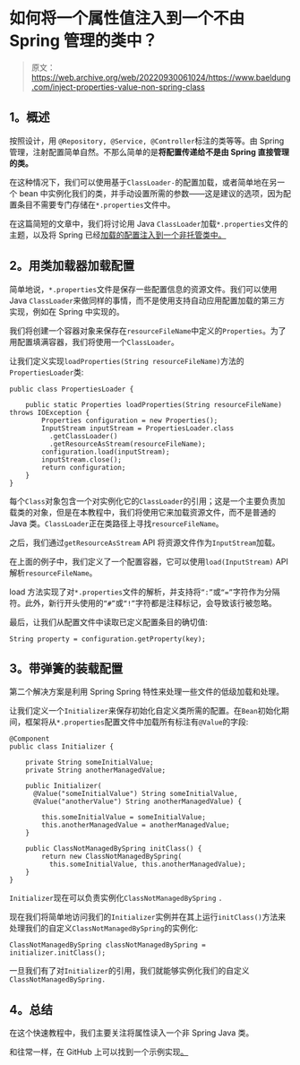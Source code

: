 # 如何将一个属性值注入到一个不由 Spring 管理的类中？

> 原文：<https://web.archive.org/web/20220930061024/https://www.baeldung.com/inject-properties-value-non-spring-class>

## 1。概述

按照设计，用 `@Repository, @Service, @Controller`标注的类等等。由 Spring 管理，注射配置简单自然。不那么简单的是**将配置传递给不是由 Spring 直接管理的类。**

在这种情况下，我们可以使用基于`ClassLoader-`的配置加载，或者简单地在另一个 bean 中实例化我们的类，并手动设置所需的参数——这是建议的选项，因为配置条目不需要专门存储在`*.properties`文件中。

在这篇简短的文章中，我们将讨论用 Java `ClassLoader`加载`*.properties`文件的主题，以及将 Spring 已经[加载的配置注入到一个非托管类中。](/web/20220926201346/https://www.baeldung.com/properties-with-spring)

## 2。用类加载器加载配置

简单地说，`*.properties`文件是保存一些配置信息的资源文件。我们可以使用 Java `ClassLoader`来做同样的事情，而不是使用支持自动应用配置加载的第三方实现，例如在 Spring 中实现的。

我们将创建一个容器对象来保存在`resourceFileName`中定义的`Properties`。为了用配置填满容器，我们将使用一个`ClassLoader`。

让我们定义实现`loadProperties(String resourceFileName)`方法的`PropertiesLoader`类:

```
public class PropertiesLoader {

    public static Properties loadProperties(String resourceFileName) throws IOException {
        Properties configuration = new Properties();
        InputStream inputStream = PropertiesLoader.class
          .getClassLoader()
          .getResourceAsStream(resourceFileName);
        configuration.load(inputStream);
        inputStream.close();
        return configuration;
    }
}
```

每个`Class`对象包含一个对实例化它的`ClassLoader`的引用；这是一个主要负责加载类的对象，但是在本教程中，我们将使用它来加载资源文件，而不是普通的 Java 类。`ClassLoader`正在类路径上寻找`resourceFileName`。

之后，我们通过`getResourceAsStream` API 将资源文件作为`InputStream`加载。

在上面的例子中，我们定义了一个配置容器，它可以使用`load(InputStream)` API 解析`resourceFileName`。

load 方法实现了对`*.properties`文件的解析，并支持将`“:”`或`“=”`字符作为分隔符。此外，新行开头使用的`“#”`或`“!”`字符都是注释标记，会导致该行被忽略。

最后，让我们从配置文件中读取已定义配置条目的确切值:

```
String property = configuration.getProperty(key);
```

## 3。带弹簧的装载配置

第二个解决方案是利用 Spring Spring 特性来处理一些文件的低级加载和处理。

让我们定义一个`Initializer`来保存初始化自定义类所需的配置。在`Bean`初始化期间，框架将从`*.properties`配置文件中加载所有标注有`@Value`的字段:

```
@Component
public class Initializer {

    private String someInitialValue;
    private String anotherManagedValue;

    public Initializer(
      @Value("someInitialValue") String someInitialValue,
      @Value("anotherValue") String anotherManagedValue) {

        this.someInitialValue = someInitialValue;
        this.anotherManagedValue = anotherManagedValue;
    }

    public ClassNotManagedBySpring initClass() {
        return new ClassNotManagedBySpring(
          this.someInitialValue, this.anotherManagedValue);
    }
}
```

`Initializer`现在可以负责实例化`ClassNotManagedBySpring` `.`

现在我们将简单地访问我们的`Initializer`实例并在其上运行`initClass()`方法来处理我们的自定义`ClassNotManagedBySpring`的实例化:

```
ClassNotManagedBySpring classNotManagedBySpring = initializer.initClass();
```

一旦我们有了对`Initializer`的引用，我们就能够实例化我们的自定义`ClassNotManagedBySpring.`

## 4。总结

在这个快速教程中，我们主要关注将属性读入一个非 Spring Java 类。

和往常一样，在 GitHub 上可以找到一个示例实现[。](https://web.archive.org/web/20220926201346/https://github.com/eugenp/tutorials/tree/master/spring-boot-modules/spring-boot-properties-2)